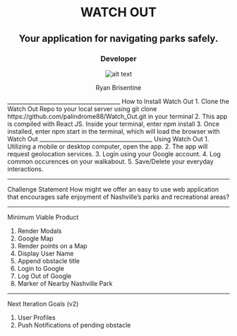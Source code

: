 <div align="center"> 
	
# WATCH OUT

## Your application for navigating parks safely.




### Developer

![alt text](https://avatars1.githubusercontent.com/u/11411693?s=460&v=4)

Ryan Brisentine
</div>
________________________________________
How to Install Watch Out
1.	Clone the Watch Out Repo to your local server using git clone https://github.com/palindrome88/Watch_Out.git in your terminal
2.	This app is compiled with React JS. Inside your terminal, enter npm install
3.	Once installed, enter npm start in the terminal, which will load the browser with Watch Out
________________________________________
Using Watch Out
1.	Utilizing a mobile or desktop computer, open the app.
2.	The app will request geolocation services.
3.	Login using your Google account.
4.	Log common occurences on your walkabout.
5.	Save/Delete your everyday interactions.

________________________________________
Challenge Statement
How might we offer an easy to use web application that encourages safe enjoyment of Nashville’s parks and recreational areas?

________________________________________
Minimum Viable Product
1.	Render Modals
2.	Google Map
3.	Render points on a Map
4.	Display User Name
5.	Append obstacle title
6.	Login to Google
7.	Log Out of Google
8.	Marker of Nearby Nashville Park
________________________________________
Next Iteration Goals (v2)

1. User Profiles
2. Push Notifications of pending obstacle

